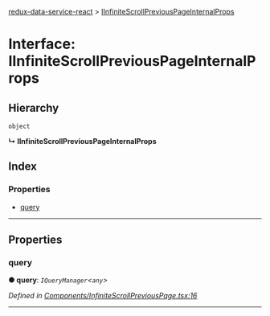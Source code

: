 [redux-data-service-react](../README.md) > [IInfiniteScrollPreviousPageInternalProps](../interfaces/iinfinitescrollpreviouspageinternalprops.md)

# Interface: IInfiniteScrollPreviousPageInternalProps

## Hierarchy

 `object`

**↳ IInfiniteScrollPreviousPageInternalProps**

## Index

### Properties

* [query](iinfinitescrollpreviouspageinternalprops.md#query)

---

## Properties

<a id="query"></a>

###  query

**● query**: *`IQueryManager`<`any`>*

*Defined in [Components/InfiniteScrollPreviousPage.tsx:16](https://github.com/Rediker-Software/redux-data-service-react/blob/771395e/src/Components/InfiniteScrollPreviousPage.tsx#L16)*

___

